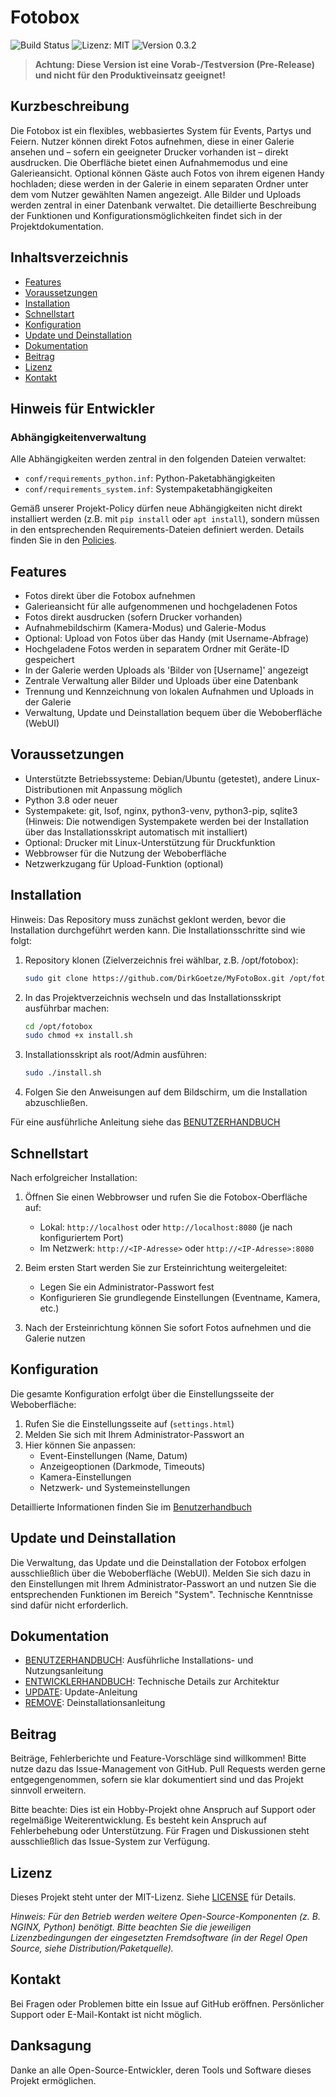 # Fotobox

![Build Status](https://img.shields.io/badge/build-passing-brightgreen)
![Lizenz: MIT](https://img.shields.io/badge/license-MIT-blue)
![Version 0.3.2](https://img.shields.io/badge/version-0.3.2-orange)

> **Achtung: Diese Version ist eine Vorab-/Testversion (Pre-Release) und nicht für den Produktiveinsatz geeignet!**

## Kurzbeschreibung

Die Fotobox ist ein flexibles, webbasiertes System für Events, Partys und Feiern. Nutzer können direkt Fotos aufnehmen, diese in einer Galerie ansehen und – sofern ein geeigneter Drucker vorhanden ist – direkt ausdrucken. Die Oberfläche bietet einen Aufnahmemodus und eine Galerieansicht. Optional können Gäste auch Fotos von ihrem eigenen Handy hochladen; diese werden in der Galerie in einem separaten Ordner unter dem vom Nutzer gewählten Namen angezeigt. Alle Bilder und Uploads werden zentral in einer Datenbank verwaltet. Die detaillierte Beschreibung der Funktionen und Konfigurationsmöglichkeiten findet sich in der Projektdokumentation.

## Inhaltsverzeichnis

- [Features](#features)
- [Voraussetzungen](#voraussetzungen)
- [Installation](#installation)
- [Schnellstart](#schnellstart)
- [Konfiguration](#konfiguration)
- [Update und Deinstallation](#update-und-deinstallation)
- [Dokumentation](#dokumentation)
- [Beitrag](#beitrag)
- [Lizenz](#lizenz)
- [Kontakt](#kontakt)

## Hinweis für Entwickler

### Abhängigkeitenverwaltung

Alle Abhängigkeiten werden zentral in den folgenden Dateien verwaltet:

- `conf/requirements_python.inf`: Python-Paketabhängigkeiten
- `conf/requirements_system.inf`: Systempaketabhängigkeiten

Gemäß unserer Projekt-Policy dürfen neue Abhängigkeiten nicht direkt installiert werden (z.B. mit `pip install` oder `apt install`), sondern müssen in den entsprechenden Requirements-Dateien definiert werden. Details finden Sie in den [Policies](./policies).

## Features

- Fotos direkt über die Fotobox aufnehmen
- Galerieansicht für alle aufgenommenen und hochgeladenen Fotos
- Fotos direkt ausdrucken (sofern Drucker vorhanden)
- Aufnahmebildschirm (Kamera-Modus) und Galerie-Modus
- Optional: Upload von Fotos über das Handy (mit Username-Abfrage)
- Hochgeladene Fotos werden in separatem Ordner mit Geräte-ID gespeichert
- In der Galerie werden Uploads als 'Bilder von [Username]' angezeigt
- Zentrale Verwaltung aller Bilder und Uploads über eine Datenbank
- Trennung und Kennzeichnung von lokalen Aufnahmen und Uploads in der Galerie
- Verwaltung, Update und Deinstallation bequem über die Weboberfläche (WebUI)

## Voraussetzungen

- Unterstützte Betriebssysteme: Debian/Ubuntu (getestet), andere Linux-Distributionen mit Anpassung möglich
- Python 3.8 oder neuer
- Systempakete: git, lsof, nginx, python3-venv, python3-pip, sqlite3 (Hinweis: Die notwendigen Systempakete werden bei der Installation über das Installationsskript automatisch mit installiert)
- Optional: Drucker mit Linux-Unterstützung für Druckfunktion
- Webbrowser für die Nutzung der Weboberfläche
- Netzwerkzugang für Upload-Funktion (optional)

## Installation

Hinweis: Das Repository muss zunächst geklont werden, bevor die Installation durchgeführt werden kann. Die Installationsschritte sind wie folgt:

1. Repository klonen (Zielverzeichnis frei wählbar, z.B. /opt/fotobox):

   ```sh
   sudo git clone https://github.com/DirkGoetze/MyFotoBox.git /opt/fotobox
   ```

2. In das Projektverzeichnis wechseln und das Installationsskript ausführbar machen:

   ```sh
   cd /opt/fotobox
   sudo chmod +x install.sh
   ```

3. Installationsskript als root/Admin ausführen:

   ```sh
   sudo ./install.sh
   ```

4. Folgen Sie den Anweisungen auf dem Bildschirm, um die Installation abzuschließen.

Für eine ausführliche Anleitung siehe das [BENUTZERHANDBUCH](documentation/benutzerhandbuch.md#installation-und-einrichtung)

## Schnellstart

Nach erfolgreicher Installation:

1. Öffnen Sie einen Webbrowser und rufen Sie die Fotobox-Oberfläche auf:
   - Lokal: `http://localhost` oder `http://localhost:8080` (je nach konfiguriertem Port)
   - Im Netzwerk: `http://<IP-Adresse>` oder `http://<IP-Adresse>:8080`

2. Beim ersten Start werden Sie zur Ersteinrichtung weitergeleitet:
   - Legen Sie ein Administrator-Passwort fest
   - Konfigurieren Sie grundlegende Einstellungen (Eventname, Kamera, etc.)

3. Nach der Ersteinrichtung können Sie sofort Fotos aufnehmen und die Galerie nutzen

## Konfiguration

Die gesamte Konfiguration erfolgt über die Einstellungsseite der Weboberfläche:

1. Rufen Sie die Einstellungsseite auf (`settings.html`)
2. Melden Sie sich mit Ihrem Administrator-Passwort an
3. Hier können Sie anpassen:
   - Event-Einstellungen (Name, Datum)
   - Anzeigeoptionen (Darkmode, Timeouts)
   - Kamera-Einstellungen
   - Netzwerk- und Systemeinstellungen

Detaillierte Informationen finden Sie im [Benutzerhandbuch](documentation/benutzerhandbuch.md)

## Update und Deinstallation

Die Verwaltung, das Update und die Deinstallation der Fotobox erfolgen ausschließlich über die Weboberfläche (WebUI). Melden Sie sich dazu in den Einstellungen mit Ihrem Administrator-Passwort an und nutzen Sie die entsprechenden Funktionen im Bereich "System". Technische Kenntnisse sind dafür nicht erforderlich.

## Dokumentation

- [BENUTZERHANDBUCH](documentation/benutzerhandbuch.md): Ausführliche Installations- und Nutzungsanleitung
- [ENTWICKLERHANDBUCH](documentation/entwicklerhandbuch.md): Technische Details zur Architektur
- [UPDATE](documentation/update.md): Update-Anleitung
- [REMOVE](documentation/remove.md): Deinstallationsanleitung

## Beitrag

Beiträge, Fehlerberichte und Feature-Vorschläge sind willkommen! Bitte nutze dazu das Issue-Management von GitHub. Pull Requests werden gerne entgegengenommen, sofern sie klar dokumentiert sind und das Projekt sinnvoll erweitern.

Bitte beachte: Dies ist ein Hobby-Projekt ohne Anspruch auf Support oder regelmäßige Weiterentwicklung. Es besteht kein Anspruch auf Fehlerbehebung oder Unterstützung. Für Fragen und Diskussionen steht ausschließlich das Issue-System zur Verfügung.

## Lizenz

Dieses Projekt steht unter der MIT-Lizenz. Siehe [LICENSE](LICENSE) für Details.

*Hinweis: Für den Betrieb werden weitere Open-Source-Komponenten (z. B. NGINX, Python) benötigt. Bitte beachten Sie die jeweiligen Lizenzbedingungen der eingesetzten Fremdsoftware (in der Regel Open Source, siehe Distribution/Paketquelle).*

## Kontakt

Bei Fragen oder Problemen bitte ein Issue auf GitHub eröffnen.
Persönlicher Support oder E-Mail-Kontakt ist nicht möglich.

## Danksagung

Danke an alle Open-Source-Entwickler, deren Tools und Software dieses Projekt ermöglichen.
